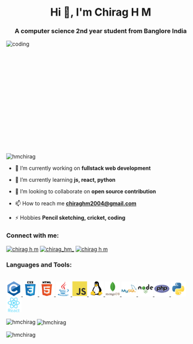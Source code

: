 <h1 align="center">Hi 👋, I'm Chirag H M</h1>
<h3 align="center">A computer science 2nd year student from Banglore India</h3>
<img align="right"alt="coding"width="550"height="300"src="https://media.licdn.com/dms/image/D4D12AQGmT_tCKrbrGg/article-cover_image-shrink_720_1280/0/1693559711441?e=2147483647&v=beta&t=aFFNAX3c1Up1giuWBysNrrwrsv_I15D-KwQNNI5KwRE">

<p align="left"> <img src="https://komarev.com/ghpvc/?username=hmchirag&label=Profile%20views&color=0e75b6&style=flat" alt="hmchirag" /> </p>

- 🔭 I’m currently working on **fullstack web development**

- 🌱 I’m currently learning **js, react, python**

- 👯 I’m looking to collaborate on **open source contribution**

- 📫 How to reach me **chiraghm2004@gmail.com**

- ⚡ Hobbies **Pencil sketching, cricket, coding**

<h3 align="left">Connect with me:</h3>
<p align="left">
<a href="https://linkedin.com/in/chirag h m" target="blank"><img align="center" src="https://raw.githubusercontent.com/rahuldkjain/github-profile-readme-generator/master/src/images/icons/Social/linked-in-alt.svg" alt="chirag h m" height="30" width="40" /></a>
<a href="https://instagram.com/chirag_hm_" target="blank"><img align="center" src="https://raw.githubusercontent.com/rahuldkjain/github-profile-readme-generator/master/src/images/icons/Social/instagram.svg" alt="chirag_hm_" height="30" width="40" /></a>
<a href="https://www.hackerrank.com/chirag h m" target="blank"><img align="center" src="https://raw.githubusercontent.com/rahuldkjain/github-profile-readme-generator/master/src/images/icons/Social/hackerrank.svg" alt="chirag h m" height="30" width="40" /></a>
</p>

<h3 align="left">Languages and Tools:</h3>
<p align="left"> <a href="https://www.cprogramming.com/" target="_blank" rel="noreferrer"> <br><img src="https://raw.githubusercontent.com/devicons/devicon/master/icons/c/c-original.svg" alt="c" width="40" height="40"/> </a> <a href="https://www.w3schools.com/css/" target="_blank" rel="noreferrer"> <img src="https://raw.githubusercontent.com/devicons/devicon/master/icons/css3/css3-original-wordmark.svg" alt="css3" width="40" height="40"/> </a> <a href="https://www.w3.org/html/" target="_blank" rel="noreferrer"> <img src="https://raw.githubusercontent.com/devicons/devicon/master/icons/html5/html5-original-wordmark.svg" alt="html5" width="40" height="40"/> </a> <a href="https://www.java.com" target="_blank" rel="noreferrer"> <img src="https://raw.githubusercontent.com/devicons/devicon/master/icons/java/java-original.svg" alt="java" width="40" height="40"/> </a> <a href="https://developer.mozilla.org/en-US/docs/Web/JavaScript" target="_blank" rel="noreferrer"> <img src="https://raw.githubusercontent.com/devicons/devicon/master/icons/javascript/javascript-original.svg" alt="javascript" width="40" height="40"/> </a> <a href="https://www.linux.org/" target="_blank" rel="noreferrer"> <img src="https://raw.githubusercontent.com/devicons/devicon/master/icons/linux/linux-original.svg" alt="linux" width="40" height="40"/> </a> <a href="https://www.mongodb.com/" target="_blank" rel="noreferrer"> <img src="https://raw.githubusercontent.com/devicons/devicon/master/icons/mongodb/mongodb-original-wordmark.svg" alt="mongodb" width="40" height="40"/> </a> <a href="https://www.mysql.com/" target="_blank" rel="noreferrer"> <img src="https://raw.githubusercontent.com/devicons/devicon/master/icons/mysql/mysql-original-wordmark.svg" alt="mysql" width="40" height="40"/> </a> <a href="https://nodejs.org" target="_blank" rel="noreferrer"> <img src="https://raw.githubusercontent.com/devicons/devicon/master/icons/nodejs/nodejs-original-wordmark.svg" alt="nodejs" width="40" height="40"/> </a> <a href="https://www.php.net" target="_blank" rel="noreferrer"> <img src="https://raw.githubusercontent.com/devicons/devicon/master/icons/php/php-original.svg" alt="php" width="40" height="40"/> </a> <a href="https://www.python.org" target="_blank" rel="noreferrer"> <img src="https://raw.githubusercontent.com/devicons/devicon/master/icons/python/python-original.svg" alt="python" width="40" height="40"/> </a> <a href="https://reactjs.org/" target="_blank" rel="noreferrer"> <img src="https://raw.githubusercontent.com/devicons/devicon/master/icons/react/react-original-wordmark.svg" alt="react" width="40" height="40"/> </a> </p>

<p><img align="left" src="https://github-readme-stats.vercel.app/api/top-langs?username=hmchirag&show_icons=true&locale=en&layout=compact" alt="hmchirag" /></p>

<p>&nbsp;<img align="center" src="https://github-readme-stats.vercel.app/api?username=hmchirag&show_icons=true&locale=en" alt="hmchirag" /></p>

<p><img align="center" src="https://github-readme-streak-stats.herokuapp.com/?user=hmchirag&" alt="hmchirag" /></p>
